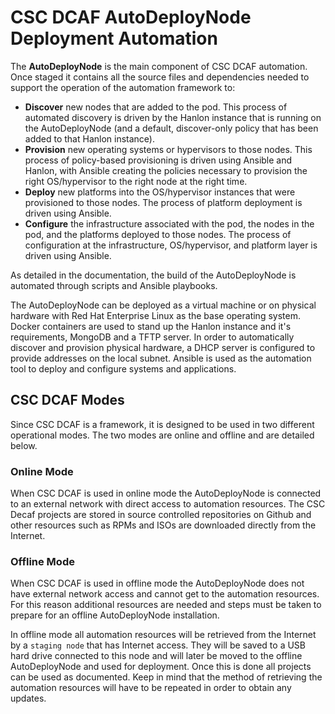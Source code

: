 # CSC DCAF AutoDeployNode Deployment Automation

The **AutoDeployNode** is the main component of CSC DCAF automation. Once staged
it contains all the source files and dependencies needed to support the operation
of the automation framework to:

* **Discover** new nodes that are added to the pod. This process of automated
  discovery is driven by the Hanlon instance that is running on the AutoDeployNode
  (and a default, discover-only policy that has been added to that Hanlon instance).
* **Provision** new operating systems or hypervisors to those nodes. This process
  of policy-based provisioning is driven using Ansible and Hanlon, with Ansible
  creating the policies necessary to provision the right OS/hypervisor to the right
  node at the right time.
* **Deploy** new platforms into the OS/hypervisor instances that were provisioned
  to those nodes. The process of platform deployment is driven using Ansible.
* **Configure** the infrastructure associated with the pod, the nodes in the pod,
  and the platforms deployed to those nodes. The process of configuration at the
  infrastructure, OS/hypervisor, and platform layer is driven using Ansible.

As detailed in the documentation, the build of the AutoDeployNode is automated
through scripts and Ansible playbooks.

The AutoDeployNode can be deployed as a virtual machine or on physical hardware
with Red Hat Enterprise Linux as the base operating system. Docker containers are
used to stand up the Hanlon instance and it's requirements, MongoDB and a TFTP
server. In order to automatically discover and provision physical hardware, a DHCP
server is configured to provide addresses on the local subnet. Ansible is used as
the automation tool to deploy and configure systems and applications.

## CSC DCAF Modes

Since CSC DCAF is a framework, it is designed to be used in two different
operational modes. The two modes are online and offline and are detailed below.

### Online Mode

When CSC DCAF is used in online mode the AutoDeployNode is connected to an external
network with direct access to automation resources. The CSC Decaf projects are
stored in source controlled repositories on Github and other resources such as
RPMs and ISOs are downloaded directly from the Internet.

### Offline Mode

When CSC DCAF is used in offline mode the AutoDeployNode does not have external
network access and cannot get to the automation resources. For this reason
additional resources are needed and steps must be taken to prepare for an offline
AutoDeployNode installation.

In offline mode all automation resources will be retrieved from the Internet by
a `staging node` that has Internet access. They will be saved to a USB hard
drive connected to this node and will later be moved to the offline AutoDeployNode
and used for deployment. Once this is done all projects can be used as documented.
Keep in mind that the method of retrieving the automation resources will have to
be repeated in order to obtain any updates. 
